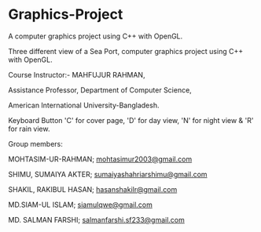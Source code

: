 # Graphics-Project
A computer graphics project using C++ with OpenGL.


Three different view of a Sea Port, computer graphics project using C++ with OpenGL.

Course Instructor:-  MAHFUJUR RAHMAN, 

Assistance Professor, Department of Computer Science, 

American International University-Bangladesh.


Keyboard Button 'C' for cover page, 'D' for day view, 'N' for night view & 'R' for rain view. 


Group members:

MOHTASIM-UR-RAHMAN; mohtasimur2003@gmail.com

SHIMU, SUMAIYA AKTER;  sumaiyashahriarshimu@gmail.com

SHAKIL, RAKIBUL HASAN; hasanshakilr@gmail.com

MD.SIAM-UL ISLAM; siamulqwe@gmail.com

MD. SALMAN FARSHI; salmanfarshi.sf233@gmail.com
